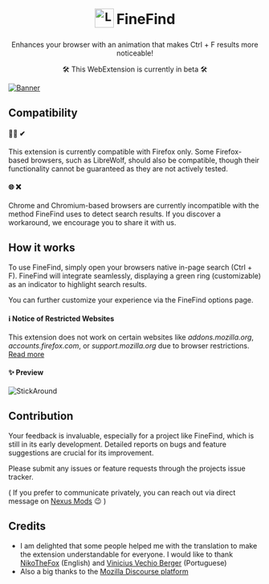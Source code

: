 <h1 align="center">
  <sub>
    <img src="https://github.com/user-attachments/assets/5e86806a-09ed-4305-a7e1-b483495098a8" alt="Logo" height="38" width="38">
  </sub>
  FineFind
</h1>
<p align="center">Enhances your browser with an animation that makes Ctrl + F results more noticeable!</p>
<p align="center">🛠 This WebExtension is currently in beta 🛠</p>

<a href="https://addons.mozilla.org/firefox/addon/finefind/"><img src="https://github.com/user-attachments/assets/85ed40fd-3f2c-4dbe-a9e7-8b96406d6515" alt="Banner"></a>
## Compatibility

#### 🦊🔥 ✔

This extension is currently compatible with Firefox only. Some Firefox-based browsers, such as LibreWolf, should also be compatible, though their functionality cannot be guaranteed as they are not actively tested.

#### 🌐 ❌

Chrome and Chromium-based browsers are currently incompatible with the method FineFind uses to detect search results. If you discover a workaround, we encourage you to share it with us.

## How it works

To use FineFind, simply open your browsers native in-page search (Ctrl + F). FineFind will integrate seamlessly, displaying a green ring (customizable) as an indicator to highlight search results.

You can further customize your experience via the FineFind options page.

#### ℹ️ Notice of Restricted Websites

This extension does not work on certain websites like _addons.mozilla.org_, _accounts.firefox.com_, or _support.mozilla.org_ due to browser restrictions. [Read more](https://developer.mozilla.org/en-US/docs/Mozilla/Add-ons/WebExtensions/Content_scripts#restricted_domains)

#### ✨ Preview

![StickAround](https://github.com/user-attachments/assets/0c1a470d-385d-42ff-9e3f-6ad1275292c2)

## Contribution

Your feedback is invaluable, especially for a project like FineFind, which is still in its early development. Detailed reports on bugs and feature suggestions are crucial for its improvement.

Please submit any issues or feature requests through the projects issue tracker.

( If you prefer to communicate privately, you can reach out via direct message on [Nexus Mods](https://www.nexusmods.com/users/96969738) 😉 )

## Credits
- I am delighted that some people helped me with the translation to make the extension understandable for everyone. I would like to thank [NikoTheFox](https://github.com/RandomWolf) (English) and [Vinicius Vechio Berger](https://next.nexusmods.com/profile/Vechio/about-me) (Portuguese)
- Also a big thanks to the [Mozilla Discourse platform](https://discourse.mozilla.org/)
